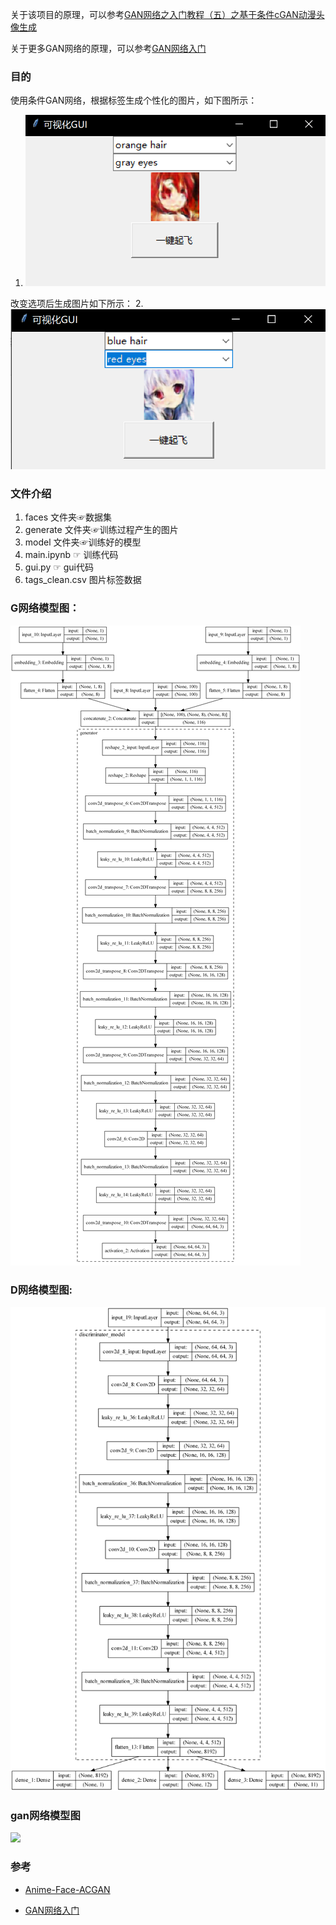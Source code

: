 关于该项目的原理，可以参考[GAN网络之入门教程（五）之基于条件cGAN动漫头像生成](https://www.cnblogs.com/xiaohuiduan/p/13791700.html)

关于更多GAN网络的原理，可以参考[GAN网络入门](https://www.cnblogs.com/xiaohuiduan/category/1799415.html)

### 目的

使用条件GAN网络，根据标签生成个性化的图片，如下图所示：

1.  ![](1.png)

改变选项后生成图片如下所示：
2.  ![](2.png)

### 文件介绍

1. faces 文件夹☞数据集
2. generate 文件夹☞训练过程产生的图片
3. model 文件夹☞训练好的模型
4. main.ipynb ☞ 训练代码 
5. gui.py ☞ gui代码
6. tags_clean.csv 图片标签数据

### G网络模型图：

![](generator.png)

### D网络模型图:

![](discriminator.png)


### gan网络模型图

![](gan.png)

### 参考

- [Anime-Face-ACGAN](https://github.com/CryoliteZ/Anime-Face-ACGAN)

- [GAN网络入门](https://www.cnblogs.com/xiaohuiduan/category/1799415.html)

